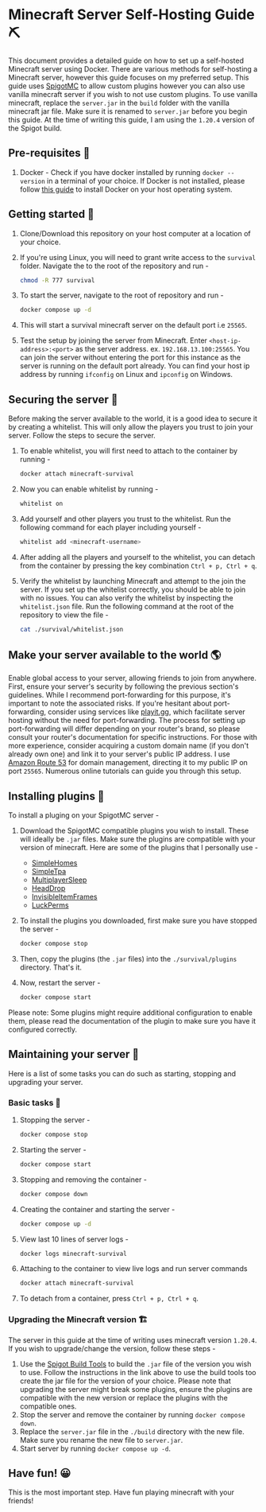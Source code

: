 # Minecraft Server Self-Hosting Guide ⛏️

This document provides a detailed guide on how to set up a self-hosted Minecraft server using Docker. There are various methods for self-hosting a Minecraft server, however this guide focuses on my preferred setup. This guide uses [SpigotMC](https://www.spigotmc.org/wiki/about-spigot/) to allow custom plugins however you can also use vanilla minecraft server if you wish to not use custom plugins. To use vanilla minecraft, replace the `server.jar` in the `build` folder with the vanilla minecraft jar file. Make sure it is renamed to `server.jar` before you begin this guide. At the time of writing this guide, I am using the `1.20.4` version of the Spigot build.

## Pre-requisites 📝

1. Docker - Check if you have docker installed by running `docker --version` in a terminal of your choice. If Docker is not installed, please follow [this guide](https://docs.docker.com/engine/install/) to install Docker on your host operating system.

## Getting started 🚀

1. Clone/Download this repository on your host computer at a location of your choice.
   
2. If you're using Linux, you will need to grant write access to the `survival` folder. Navigate the to the root of the repository and run -
   
    ```bash
    chmod -R 777 survival
    ```

3. To start the server, navigate to the root of repository and run -
   
    ```bash
    docker compose up -d
    ```

4. This will start a survival minecraft server on the default port i.e `25565`.

5. Test the setup by joining the server from Minecraft. Enter `<host-ip-address>:<port>` as the server address. ex. `192.168.13.100:25565`. You can join the server without entering the port for this instance as the server is running on the default port already. You can find your host ip address by running `ifconfig` on Linux and `ipconfig` on Windows.

## Securing the server 🔐

Before making the server available to the world, it is a good idea to secure it by creating a whitelist. This will only allow the players you trust to join your server. Follow the steps to secure the server.

1. To enable whitelist, you will first need to attach to the container by running -
   
   ```bash
   docker attach minecraft-survival
   ```

2. Now you can enable whitelist by running -
   
   ```bash
   whitelist on
   ```

3. Add yourself and other players you trust to the whitelist. Run the following command for each player including yourself -

   ```bash
   whitelist add <minecraft-username>
   ```

4. After adding all the players and yourself to the whitelist, you can detach from the container by pressing the key combination `Ctrl + p, Ctrl + q`.

5. Verify the whitelist by launching Minecraft and attempt to the join the server. If you set up the whitelist correctly, you should be able to join with no issues. You can also verify the whitelist by inspecting the `whitelist.json` file. Run the following command at the root of the repository to view the file -
   
   ```bash
   cat ./survival/whitelist.json
   ```

## Make your server available to the world 🌎

Enable global access to your server, allowing friends to join from anywhere. First, ensure your server's security by following the previous section's guidelines. While I recommend port-forwarding for this purpose, it's important to note the associated risks. If you're hesitant about port-forwarding, consider using services like [playit.gg](https://playit.gg/), which facilitate server hosting without the need for port-forwarding. The process for setting up port-forwarding will differ depending on your router's brand, so please consult your router's documentation for specific instructions. For those with more experience, consider acquiring a custom domain name (if you don't already own one) and link it to your server's public IP address. I use [Amazon Route 53](https://aws.amazon.com/route53/) for domain management, directing it to my public IP on port `25565`. Numerous online tutorials can guide you through this setup.

## Installing plugins 🧩

To install a pluging on your SpigotMC server -

1. Download the SpigotMC compatible plugins you wish to install. These will ideally be `.jar` files. Make sure the plugins are compatible with your version of minecraft. Here are some of the plugins that I personally use -
   - [SimpleHomes](https://www.spigotmc.org/resources/simplehomes.64/)
   - [SimpleTpa](https://www.spigotmc.org/resources/simple-tpa.64270/)
   - [MultiplayerSleep](https://www.spigotmc.org/resources/multiplayer-sleep.85499/)
   - [HeadDrop](https://www.spigotmc.org/resources/%E2%9C%85-headdrop-free-1-16-1-21-fully-customizable.99976/)
   - [InvisibleItemFrames](https://www.spigotmc.org/resources/invisibleitemframes-better-item-frames.85085/)
   - [LuckPerms](https://www.spigotmc.org/resources/luckperms.28140/)

2. To install the plugins you downloaded, first make sure you have stopped the server -
   
   ```bash
   docker compose stop
   ```

3. Then, copy the plugins (the `.jar` files) into the `./survival/plugins` directory. That's it.

4. Now, restart the server -
   
   ```bash
   docker compose start
   ```

Please note: Some plugins might require additional configuration to enable them, please read the documentation of the plugin to make sure you have it configured correctly.

## Maintaining your server 👷

Here is a list of some tasks you can do such as starting, stopping and upgrading your server.

### Basic tasks 🔧

1. Stopping the server -
   
   ```bash
   docker compose stop
   ```

2. Starting the server -
   
   ```bash
   docker compose start
   ```

3. Stopping and removing the container -
   
   ```bash
   docker compose down
   ```

4. Creating the container and starting the server -
   
   ```bash
   docker compose up -d
   ```

5. View last 10 lines of server logs -
   
   ```bash
   docker logs minecraft-survival
   ```

6. Attaching to the container to view live logs and run server commands
   
   ```bash
   docker attach minecraft-survival
   ```

7. To detach from a container, press `Ctrl + p, Ctrl + q`.

### Upgrading the Minecraft version 🏗️

The server in this guide at the time of writing uses minecraft version `1.20.4`. If you wish to upgrade/change the version, follow these steps -

1. Use the [Spigot Build Tools](https://www.spigotmc.org/wiki/buildtools/) to build the `.jar` file of the version you wish to use. Follow the instructions in the link above to use the build tools too create the jar file for the version of your choice. Please note that upgrading the server might break some plugins, ensure the plugins are compatible with the new version or replace the plugins with the compatible ones.
2. Stop the server and remove the container by running `docker compose down`.
3. Replace the `server.jar` file in the `./build` directory with the new file. Make sure you rename the new file to `server.jar`.
4. Start server by running `docker compose up -d`.

## Have fun! 😀

This is the most important step. Have fun playing minecraft with your friends!